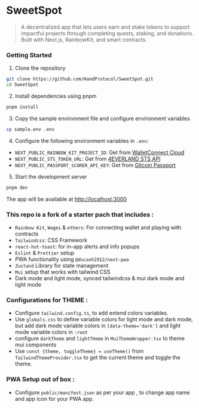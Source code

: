 # SweetSpot

> A decentralized app that lets users earn and stake tokens to support impactful projects through completing quests, staking, and donations. Built with Next.js, RainbowKit, and smart contracts.

### Getting Started

1. Clone the repository

```sh
git clone https://github.com/HandProtocol/SweetSpot.git
cd SweetSpot
```

2. Install dependencies using pnpm

```sh
pnpm install
```

3. Copy the sample environment file and configure environment variables

```sh
cp sample.env .env
```

4. Configure the following environment variables in `.env`:

- `NEXT_PUBLIC_RAINBOW_KIT_PROJECT_ID`: Get from [WalletConnect Cloud](https://cloud.walletconnect.com/)
- `NEXT_PUBLIC_STS_TOKEN_URL`: Get from [4EVERLAND STS API](https://docs.4everland.org/storage/bucket/4ever-security-token-service-api)
- `NEXT_PUBLIC_PASSPORT_SCORER_API_KEY`: Get from [Gitcoin Passport](https://developer.passport.xyz/)

5. Start the development server

```sh
pnpm dev
```

The app will be available at [http://localhost:3000](http://localhost:3000)

### This repo is a fork of a starter pach that includes :

- `Rainbow Kit`, `Wagmi` & `ethers`: For connecting wallet and playing with contracts
- `Tailwindcss`: CSS Framework
- `react-hot-toast`: for in-app alerts and info popups
- `Eslint` & `Prettier` setup
- PWA functionality using `@ducanh2912/next-pwa`
- `Zustand` Library for state management
- `Mui` setup that works with tailwind CSS
- Dark mode and light mode, synced tailwindcss & mui dark mode and light mode

### Configurations for THEME :

- Configure `tailwind.config.ts`, to add extend colors variables.
- Use `globals.css` to define variable colors for light mode and dark mode, but add dark mode variable colors in `[data-theme='dark']` and light mode variable colors in `:root`
- configure `darkTheme` and `lightTHeme` in `MuiThemeWrapper.tsx` to theme mui components
- Use `const {theme, toggleTheme} = useTheme()` from `TailwindThemeProvider.tsx` to get the current theme and toggle the theme.

### PWA Setup out of box :

- Configure `public/manifest.json` as per your app , to change app name and app icon for your PWA app.
